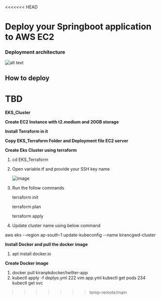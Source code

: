 <<<<<<< HEAD
# Deploy your Springboot application to AWS EC2

### Deployment architecture

![alt text](springboot-aws-deploy.png)

## How to deploy

TBD
=======
**EKS_Cluster**

**Create EC2 Instance with t2.medium and 20GB storage**

**Install Terraform in it**

**Copy EKS_Terraform Folder and Deployment file EC2 server**

**Create Eks Cluster using terraform**

1. cd EKS_Terraform
2. Open variable.tf and provide your SSH key name

   ![image](https://github.com/user-attachments/assets/b6c895ea-19b7-45bf-8d09-a62e0066d7c6)
   
4. Run the follow commands
   
   terraform init

   terraform plan

   terraform apply

5. Update cluster name using below command

aws eks --region ap-south-1 update-kubeconfig --name kirancgwd-cluster

**Install Docker and pull the docker image**

1. apt install docker.io

**Create Docker image**

1. docker pull kiranpkdocker/twitter-app
3. kubectl apply -f deplyo.yml 
    222  vim app.yml
     kubectl get pods
  234  kubectl get svc
  
>>>>>>> temp-remote/main
